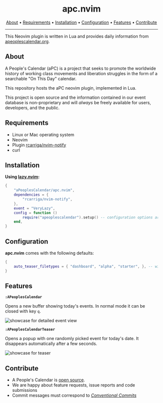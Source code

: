 <div align="center">

# apc.nvim

[About](#about) • [Requirements](#requirements) • [Installation](#installation) • [Configuration](#configuration) • [Features](#features) • [Contribute](#contribute)

</div>

---

This Neovim plugin is written in Lua and provides daily information from [apeoplescalendar.org](https://www.apeoplescalendar.org/).

## About

A People's Calendar (aPC) is a project that seeks to promote the worldwide history of working class movements and liberation struggles in the form of a searchable "On This Day" calendar.

This repository hosts the aPC neovim plugin, implemented in Lua.

This project is open source and the information contained in our event database is non-proprietary and will _always_ be freely available for users, developers, and the public.

## Requirements

- Linux or Mac operating system
- Neovim
- Plugin [rcarriga/nvim-notify](https://github.com/rcarriga/nvim-notify)
- curl

## Installation

**Using [lazy.nvim](https://github.com/folke/lazy.nvim/):**

```lua
{
    "aPeoplesCalendar/apc.nvim",
    dependencies = {
        "rcarriga/nvim-notify",
    },
    event = "VeryLazy",
    config = function ()
        require("apeoplescalendar").setup() -- configuration options are described below
    end,
}
```

## Configuration

**apc.nvim** comes with the following defaults:

```lua
{
    auto_teaser_filetypes = { "dashboard", "alpha", "starter", }, -- will enable running the teaser automatically for listed filetypes
}
```

## Features

**`:APeoplesCalendar`**

Opens a new buffer showing today's events. In normal mode it can be closed with key `q`.

![showcase for detailed event view](https://user-images.githubusercontent.com/52743746/225929058-10c30fed-416b-4eca-8ec0-2cd126493487.png)

**`:APeoplesCalendarTeaser`**

Opens a popup with one randomly picked event for today's date. It disappears automatically after a few seconds.

![showcase for teaser](https://user-images.githubusercontent.com/52743746/225929068-cae08eba-6ba5-4af2-953b-235a98dd1df0.png)

## Contribute

- A People's Calendar is [open source](https://github.com/aPeoplesCalendar).
- We are happy about feature requests, issue reports and code submissions
- Commit messages must correspond to _[Conventional Commits](https://www.conventionalcommits.org/en/v1.0.0/)_
